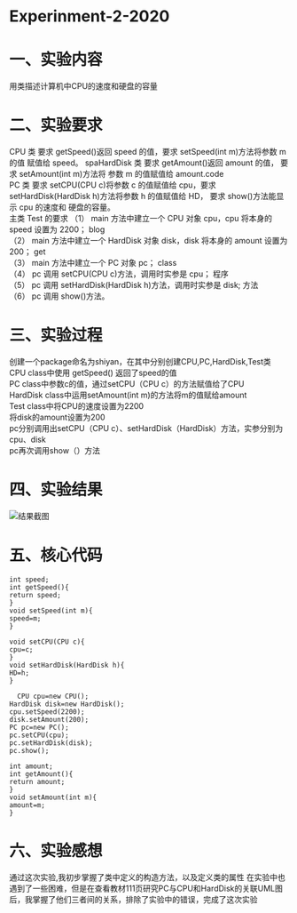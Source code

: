 # Experinment-2-2020  
# 一、实验内容  
 用类描述计算机中CPU的速度和硬盘的容量  

# 二、实验要求  
  CPU 类 要求 getSpeed()返回 speed 的值，要求 setSpeed(int m)方法将参数 m 的值 赋值给 speed。 spaHardDisk 类 要求 getAmount()返回 amount 的值， 要求 setAmount(int m)方法将 参数 m 的值赋值给 amount.code  
PC 类 要求 setCPU(CPU c)将参数 c 的值赋值给 cpu，要求 setHardDisk(HardDisk h)方法将参数 h 的值赋值给 HD， 要求 show()方法能显示 cpu 的速度和 硬盘的容量。  
主类 Test 的要求 （1） main 方法中建立一个 CPU 对象 cpu，cpu 将本身的 speed 设置为 2200； blog  
（2） main 方法中建立一个 HardDisk 对象 disk，disk 将本身的 amount 设置为 200； get  
（3） main 方法中建立一个 PC 对象 pc； class  
（4） pc 调用 setCPU(CPU c)方法，调用时实参是 cpu； 程序  
（5） pc 调用 setHardDisk(HardDisk h)方法，调用时实参是 disk; 方法  
（6） pc 调用 show()方法。  
# 三、实验过程  
  创建一个package命名为shiyan，在其中分别创建CPU,PC,HardDisk,Test类  
  CPU class中使用 getSpeed() 返回了speed的值  
  PC class中参数c的值，通过setCPU（CPU c）的方法赋值给了CPU  
  HardDisk class中运用setAmount(int m)的方法将m的值赋给amount  
  Test class中将CPU的速度设置为2200  
                    将disk的amount设置为200  
  pc分别调用出setCPU（CPU c）、setHardDisk（HardDisk）方法，实参分别为cpu、disk  
  pc再次调用show（）方法  
# 四、实验结果  
![结果截图]()
# 五、核心代码  
  	int speed;
	int getSpeed(){
	return speed;
	}
	void setSpeed(int m){
	speed=m;
	}

  	void setCPU(CPU c){
	cpu=c;
	}
	void setHardDisk(HardDisk h){
	HD=h;
	}

	  CPU cpu=new CPU();
	HardDisk disk=new HardDisk();
	cpu.setSpeed(2200);
	disk.setAmount(200);
	PC pc=new PC();
	pc.setCPU(cpu);
	pc.setHardDisk(disk);
	pc.show();

  	int amount;
	int getAmount(){
	return amount;
	}
	void setAmount(int m){
	amount=m;
	}
# 六、实验感想
  通过这次实验,我初步掌握了类中定义的构造方法，以及定义类的属性
  在实验中也遇到了一些困难，但是在查看教材111页研究PC与CPU和HardDisk的关联UML图后，我掌握了他们三者间的关系，排除了实验中的错误，完成了这次实验
